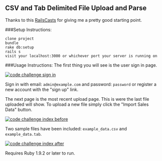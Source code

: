 ## CSV and Tab Delimited File Upload and Parse

Thanks to this <a href="http://railscasts.com/episodes/396-importing-csv-and-excel">RailsCasts</a> for giving me a pretty good starting point.


###Setup Instructions:
```
clone project
bundle
rake db:setup
rails s
visit your localhost:3000 or whichever port your server is running on
```

###Usage Instructions:
The first thing you will see is the user sign in page.

<a href='http://postimg.org/image/s9ppkfuln/' target='_blank'><img src='http://s25.postimg.org/s9ppkfuln/code_challenge_sign_in.jpg' border='0' alt="code challenge sign in" /></a>

Sign in with email: `admin@example.com` and password: `password` or register a new account with the "sign up" link.

The next page is the most recent upload page. This is were the last file uploaded will show. To upload a new file simply click the "Import Sales Data" button.

<a href='http://postimg.org/image/kv0ds28q3/' target='_blank'><img src='http://s25.postimg.org/kv0ds28q3/code_challenge_index_before.jpg' border='0' alt="code challenge index before" /></a>

Two sample files have been included: `example_data.csv` and `example_data.tab`.

<a href='http://postimg.org/image/8dtq4wdkb/' target='_blank'><img src='http://s25.postimg.org/8dtq4wdkb/code_challenge_index_after.jpg' border='0' alt="code challenge index after" /></a>

Requires Ruby 1.9.2 or later to run.
